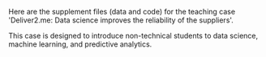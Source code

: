 Here are the supplement files (data and code) for the teaching case 'Deliver2.me: Data science improves the reliability of the suppliers'. 

This case is designed to introduce non-technical students to data science, machine learning, and predictive analytics.  

